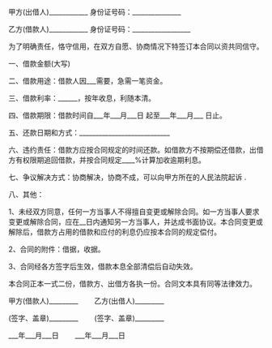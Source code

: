 
 


甲方(出借人)____________ 身份证号码：_______________


乙方(借款人)____________ 身份证号码：__________________


为了明确责任，恪守信用，在双方自愿、协商情况下特签订本合同以资共同信守。


一、借款金额(大写)


二、借款用途：借款人因___需要，急需一笔资金。


三、借款利率：______，按年收息，利随本清。


四、借款期限：借款时间自___年___月___日 起至___年___月___ 日止。


五、还款日期和方式：____________________________


六、违约责任：借款方应按合同规定的时间还款。如借款方不按期偿还借款，出借方有权限期追回借款，并按合同规定____%计算加收逾期利息。


七、争议解决方式：协商解决，协商不成，可以向甲方所在的人民法院起诉 .


八、其他：


1、未经双方同意，任何一方当事人不得擅自变更或解除合同。如一方当事人要求变更或解除合同，应在__日内通知另一方当事人，并达成书面协议。本合同变更或解除后，借款方占用的借款和应付的利息仍应按本合同的规定偿付。


2、合同的附件：借据，收据。


3、合同经各方签字后生效，借款本息全部清偿后自动失效。


本合同正本一式二份，借款方、出借方各执一份。合同文本具有同等法律效力。


甲方(借款人)_________ 　　乙方(出借人)_________


(签字、盖章)_________ 　　(签字、盖章)_________


___年___月___日 　　___年___月___日
 


 

 
 
 
 
 
  


  
 

  


  


  
 
 
 
 

